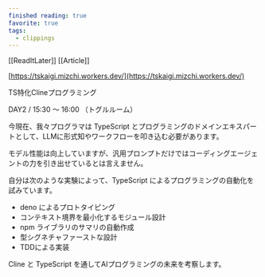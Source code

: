 ```yaml
---
finished reading: true
favorite: true
tags:
  - clippings
---
```

[[ReadItLater]] [[Article]]

[https://tskaigi.mizchi.workers.dev/](https://tskaigi.mizchi.workers.dev/)

TS特化Clineプログラミング

DAY2 / 15:30 〜 16:00 （トグルルーム）

今現在、我々プログラマは TypeScript とプログラミングのドメインエキスパートとして、LLMに形式知やワークフローを叩き込む必要があります。

モデル性能は向上していますが、汎用プロンプトだけではコーディングエージェントの力を引き出せているとは言えません。

自分は次のような実験によって、TypeScript によるプログラミングの自動化を試みています。

- deno によるプロトタイピング
- コンテキスト境界を最小化するモジュール設計
- npm ライブラリのサマリの自動作成
- 型シグネチャファーストな設計
- TDDによる実装

Cline と TypeScript を通してAIプログラミングの未来を考察します。